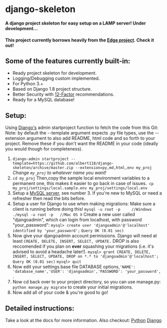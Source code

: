 # django-skeleton

**A django project skeleton for easy setup on a LAMP server! Under development...**
#### This project currently borrows heavily from the [Edge project](https://github.com/arocks/edge). Check it out!

## Some of the features currently built-in:

* Ready project skeleton for development.
* Logging/Debugging custom implemented.
* For Python 3.+
* Based on Django 1.8 project structure.
* Better Security with [12-Factor](http://12factor.net/) recommendations.
* Ready for a MySQL database!

## Setup:
Using [Django's](https://docs.djangoproject.com/en/2.1/ref/django-admin/) admin startproject function to fetch the code from this Git:
Note: by default the --template argument expects .py file types, use the --extension argument to also add README, html code and so forth to your project. Remove these if you don't want the README in your code (ideally you would though for completeness). 

1. `django-admin startproject --template=https://github.com/albert118/django-skeleton/archive/master.zip --extension=py,md,html,env my_proj` *Change `my_proj` to whatever name you want!*
2. `cd my_proj` Then,copy the sample local environment variables to a permanent one, this makes it easier to go back in case of issues.` cp my_proj/settings/local.sample.env my_proj/settings/local.env`
3. Setup a [MySQL server](http://www.ntu.edu.sg/home/ehchua/programming/sql/MySQL_HowTo.html#intro), see number 3. If you're new to MySQL or need a refresher then read the bits before.
4. Setup a user for Django to use when making migrations:
Make sure a client is running before doing this!
`mysql -u root -p     //Windows`
`./mysql -u root -p   //Mac OS X`
Create a new user called "djangoadmin", which can login from localhost, with password "your_password":
`mysql> create user 'djangoadmin'@'localhost' identified by 'your_password';`
`Query OK (0.01 sec)`
5. Now give your djangoadmin account permissions. Django will need at least `CREATE, DELETE, INSERT, SELECT, UPDATE.`
DROP is also reccomended if you plan on **ever** squashing your migrations (i.e. it's advised to avoid a headache later!). 
`mysql> grant CREATE, DELETE, INSERT, SELECT, UPDATE, DROP on *.* to 'djangoadmin'@'localhost';`
`Query OK (0.01 sec)`
`mysql> quit`
6. Now edit your settings.base file DATABASE options,`'NAME': 'database_name','USER': 'djangoadmin','PASSWORD': 'your_password', `.
7. Now cd back over to your project directory, so you can use manage.py: `python manage.py migrate` to create your initial migrations.
8. Now add all of your code & you're good to go!

## Detailed instructions:
Take a look at the docs for more information.
Also checkout:
[Python](https://www.python.org/)
[Django](https://www.djangoproject.com/)
